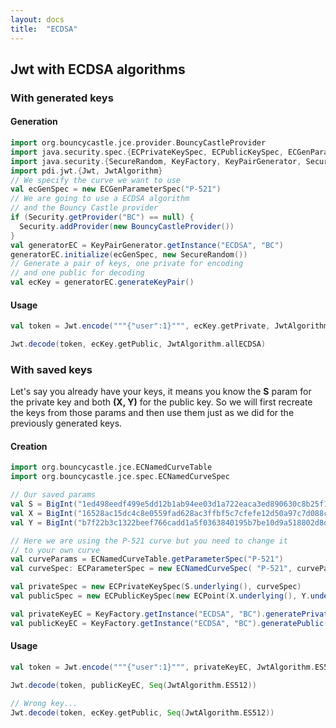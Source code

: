```yaml
---
layout: docs
title:  "ECDSA"
---
```


## Jwt with ECDSA algorithms

### With generated keys

#### Generation

```scala
import org.bouncycastle.jce.provider.BouncyCastleProvider
import java.security.spec.{ECPrivateKeySpec, ECPublicKeySpec, ECGenParameterSpec, ECParameterSpec, ECPoint}
import java.security.{SecureRandom, KeyFactory, KeyPairGenerator, Security}
import pdi.jwt.{Jwt, JwtAlgorithm}
// We specify the curve we want to use
val ecGenSpec = new ECGenParameterSpec("P-521")
// We are going to use a ECDSA algorithm
// and the Bouncy Castle provider
if (Security.getProvider("BC") == null) {
  Security.addProvider(new BouncyCastleProvider())
}
val generatorEC = KeyPairGenerator.getInstance("ECDSA", "BC")
generatorEC.initialize(ecGenSpec, new SecureRandom())
// Generate a pair of keys, one private for encoding
// and one public for decoding
val ecKey = generatorEC.generateKeyPair()
```

#### Usage

```scala
val token = Jwt.encode("""{"user":1}""", ecKey.getPrivate, JwtAlgorithm.ES512)

Jwt.decode(token, ecKey.getPublic, JwtAlgorithm.allECDSA)
```

### With saved keys

Let's say you already have your keys, it means you know the **S** param for the private key and both **(X, Y)** for the public key. So we will first recreate the keys from those params and then use them just as we did for the previously generated keys.

#### Creation

```scala
import org.bouncycastle.jce.ECNamedCurveTable
import org.bouncycastle.jce.spec.ECNamedCurveSpec

// Our saved params
val S = BigInt("1ed498eedf499e5dd12b1ab94ee03d1a722eaca3ed890630c8b25f1015dd4ec5630a02ddb603f3248a3b87c88637e147ecc7a6e2a1c2f9ff1103be74e5d42def37d", 16)
val X = BigInt("16528ac15dc4c8e0559fad628ac3ffbf5c7cfefe12d50a97c7d088cc10b408d4ab03ac0d543bde862699a74925c1f2fe7c247c00fddc1442099dfa0671fc032e10a", 16)
val Y = BigInt("b7f22b3c1322beef766cadd1a5f0363840195b7be10d9a518802d8d528e03bc164c9588c5e63f1473d05195510676008b6808508539367d2893e1aa4b7cb9f9dab", 16)

// Here we are using the P-521 curve but you need to change it
// to your own curve
val curveParams = ECNamedCurveTable.getParameterSpec("P-521")
val curveSpec: ECParameterSpec = new ECNamedCurveSpec( "P-521", curveParams.getCurve(), curveParams.getG(), curveParams.getN(), curveParams.getH());

val privateSpec = new ECPrivateKeySpec(S.underlying(), curveSpec)
val publicSpec = new ECPublicKeySpec(new ECPoint(X.underlying(), Y.underlying()), curveSpec)

val privateKeyEC = KeyFactory.getInstance("ECDSA", "BC").generatePrivate(privateSpec)
val publicKeyEC = KeyFactory.getInstance("ECDSA", "BC").generatePublic(publicSpec)
```

#### Usage

```scala
val token = Jwt.encode("""{"user":1}""", privateKeyEC, JwtAlgorithm.ES512)

Jwt.decode(token, publicKeyEC, Seq(JwtAlgorithm.ES512))

// Wrong key...
Jwt.decode(token, ecKey.getPublic, Seq(JwtAlgorithm.ES512))
```
